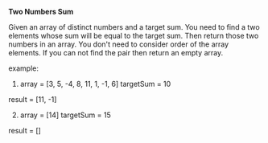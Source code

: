  **Two Numbers Sum**
 
Given an array of distinct numbers and a target sum. You need to find a 
two elements whose sum will be equal to the target sum.
Then return those two numbers in an array. You don't need to
consider order of the array elements. If you can not find
the pair then return an empty array.

example: 

1. array = [3, 5, -4, 8, 11, 1, -1, 6]
targetSum = 10

result = [11, -1]

2. array = [14]
targetSum = 15

result = []

